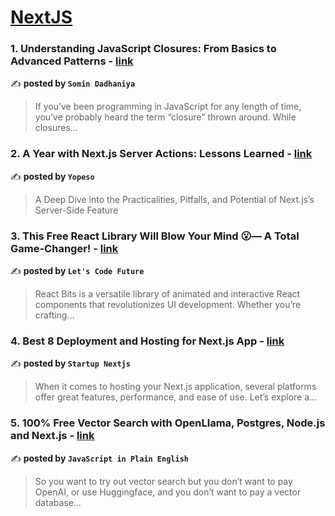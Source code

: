 
<h1><a href=https://medium.com/tag/nextjs/recommended target="_blank" rel="noopener noreferrer">NextJS</a></h1>
<h3>1. Understanding JavaScript Closures: From Basics to Advanced Patterns - <a href="https://medium.com/@somindadhaniya/understanding-javascript-closures-from-basics-to-advanced-patterns-810f46b8bbea" target="_blank" rel="noopener noreferrer">link</a></h3>

✍️ **posted by `Somin Dadhaniya`**

<blockquote>If you’ve been programming in JavaScript for any length of time, you’ve probably heard the term “closure” thrown around. While closures…</blockquote>

<h3>2. A Year with Next.js Server Actions: Lessons Learned - <a href="https://medium.com/yopeso/a-year-with-next-js-server-actions-lessons-learned-93ef7b518c73" target="_blank" rel="noopener noreferrer">link</a></h3>

✍️ **posted by `Yopeso`**

<blockquote>A Deep Dive into the Practicalities, Pitfalls, and Potential of Next.js’s Server-Side Feature</blockquote>

<h3>3. This Free React Library Will Blow Your Mind 😮— A Total Game-Changer! - <a href="https://medium.com/@letscodefuture/this-free-react-library-will-blow-your-mind-a-total-game-changer-15054bee0acb" target="_blank" rel="noopener noreferrer">link</a></h3>

✍️ **posted by `Let's Code Future`**

<blockquote>React Bits is a versatile library of animated and interactive React components that revolutionizes UI development. Whether you’re crafting…</blockquote>

<h3>4. Best 8 Deployment and Hosting for Next.js App - <a href="https://medium.com/startup-nextjs/best-8-deployment-and-hosting-for-next-js-app-1c5123da9d9f" target="_blank" rel="noopener noreferrer">link</a></h3>

✍️ **posted by `Startup Nextjs`**

<blockquote>When it comes to hosting your Next.js application, several platforms offer great features, performance, and ease of use. Let’s explore a…</blockquote>

<h3>5. 100% Free Vector Search with OpenLlama, Postgres, Node.js and Next.js - <a href="https://medium.com/javascript-in-plain-english/100-free-vector-search-with-openllama-postgres-nodejs-and-nextjs-e496856766f7" target="_blank" rel="noopener noreferrer">link</a></h3>

✍️ **posted by `JavaScript in Plain English`**

<blockquote>So you want to try out vector search but you don’t want to pay OpenAI, or use Huggingface, and you don’t want to pay a vector database…</blockquote>


